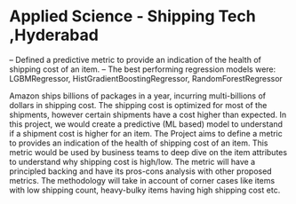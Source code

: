 # Applied Science - Shipping Tech ,Hyderabad

 – Defined a predictive metric to provide an indication of the health of shipping cost of an item.
 – The best performing regression models were: LGBMRegressor, HistGradientBoostingRegressor, RandomForestRegressor

Amazon ships billions of packages in a year, incurring multi-billions of
dollars in shipping cost. The shipping cost is optimized for most of the
shipments, however certain shipments have a cost higher than expected. In
this project, we would create a predictive (ML based) model to understand
if a shipment cost is higher for an item. The Project aims to define a metric
to provides an indication of the health of shipping cost of an item. This
metric would be used by business teams to deep dive on the item attributes
to understand why shipping cost is high/low. The metric will have a
principled backing and have its pros-cons analysis with other proposed
metrics. The methodology will take in account of corner cases like items
with low shipping count, heavy-bulky items having high shipping cost etc.



